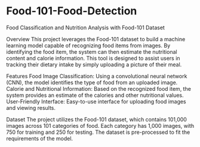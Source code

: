 # Food-101-Food-Detection
Food Classification and Nutrition Analysis with Food-101 Dataset

Overview
This project leverages the Food-101 dataset to build a machine learning model capable of recognizing food items from images. By identifying the food item, the system can then estimate the nutritional content and calorie information. This tool is designed to assist users in tracking their dietary intake by simply uploading a picture of their meal.


Features
Food Image Classification: Using a convolutional neural network (CNN), the model identifies the type of food from an uploaded image.
Calorie and Nutritional Information: Based on the recognized food item, the system provides an estimate of the calories and other nutritional values.
User-Friendly Interface: Easy-to-use interface for uploading food images and viewing results.


Dataset
The project utilizes the Food-101 dataset, which contains 101,000 images across 101 categories of food. Each category has 1,000 images, with 750 for training and 250 for testing. The dataset is pre-processed to fit the requirements of the model.
